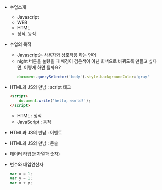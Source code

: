 * 수업소개
    * Javascript
    * WEB
    * HTML
    * 정적, 동적

* 수업의 목적
    * Javascript는 사용자와 상호작용 하는 언어
    * night 버튼을 눌렀을 때 배경이 검은색이 아닌 회색으로 바뀌도록 만들고 싶다면, 어떻게 하면 될까요?
        ```js
        document.querySelector('body').style.backgroundColor='gray'
        ```

* HTML과 JS의 만남 : script 태그
    ```html
    <script>
        document.write('hello, world!');
    </script>
    ```
    * HTML : 정적
    * JavaScript : 동적

* HTML과 JS의 만남 : 이벤트

* HTML과 JS의 만남 : 콘솔

* 데이터 타입(문자열과 숫자)

* 변수와 대입연산자
    ```js
    var x = 1;
    var y = 1;
    var x + y;
    ```